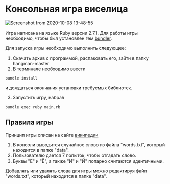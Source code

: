 # Консольная игра виселица

![Screenshot from 2020-10-08 13-48-55](https://user-images.githubusercontent.com/62602107/95455010-e3a50b00-0975-11eb-97bd-940e5889213e.png)

Игра написана на языке Ruby версии 2.7.1. Для работы игры необходимо, чтобы
был установлен гем [bundler](https://bundler.io/). 

Для запуска игры необходимо выполнить следующее:
1. Скачать архив с программой, распаковать его, зайти в папку hangman-master
2. В терминале необходимо ввести 
```
bundle install
```
и дождаться окончания
установки требуемых библиотек.

3. Запустить игру, набрав 
```
bundle exec ruby main.rb
```

## Правила игры
Принцип игры описан на сайте [википедии](https://ru.wikipedia.org/wiki/%D0%92%D0%B8%D1%81%D0%B5%D0%BB%D0%B8%D1%86%D0%B0_(%D0%B8%D0%B3%D1%80%D0%B0)) 
1. В консоли выводится случайное слово из файла "words.txt", который находится
в папке "data".
2. Пользователю дается 7 попыток, чтобы отгадать слово.
3. Буквы "Е" и "Ё", а также "И" и "Й" попарно считаются идентичными. 

Добавлять или удалять слова для игры можно редактируя файл "words.txt", который
находится в папке "data". 

